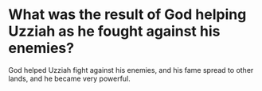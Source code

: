 # What was the result of God helping Uzziah as he fought against his enemies?

God helped Uzziah fight against his enemies, and his fame spread to other lands, and he became very powerful.
